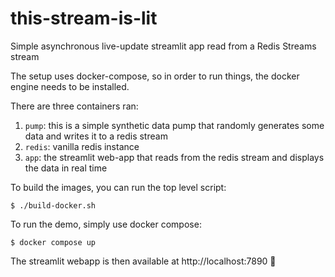 # this-stream-is-lit
Simple asynchronous live-update streamlit app read from a Redis Streams stream

The setup uses docker-compose, so in order to run things, the docker engine needs to be installed.

There are three containers ran:
1. `pump`: this is a simple synthetic data pump that randomly generates some data and writes it to a redis stream
2. `redis`: vanilla redis instance
3. `app`: the streamlit web-app that reads from the redis stream and displays the data in real time

To build the images, you can run the top level script:
```
$ ./build-docker.sh
```

To run the demo, simply use docker compose:
```
$ docker compose up
```

The streamlit webapp is then available at http://localhost:7890 🎉
